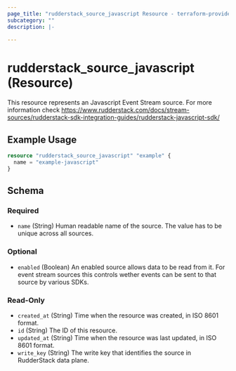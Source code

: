 ```yaml
---
page_title: "rudderstack_source_javascript Resource - terraform-provider-rudderstack"
subcategory: ""
description: |-
  
---
```


# rudderstack_source_javascript (Resource)

This resource represents an Javascript Event Stream source. For more information check https://www.rudderstack.com/docs/stream-sources/rudderstack-sdk-integration-guides/rudderstack-javascript-sdk/

## Example Usage

```terraform
resource "rudderstack_source_javascript" "example" {
  name = "example-javascript"
}
```

<!-- schema generated by tfplugindocs -->
## Schema

### Required

- `name` (String) Human readable name of the source. The value has to be unique across all sources.

### Optional

- `enabled` (Boolean) An enabled source allows data to be read from it. For event stream sources this controls wether events can be sent to that source by various SDKs.

### Read-Only

- `created_at` (String) Time when the resource was created, in ISO 8601 format.
- `id` (String) The ID of this resource.
- `updated_at` (String) Time when the resource was last updated, in ISO 8601 format.
- `write_key` (String) The write key that identifies the source in RudderStack data plane.
